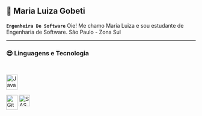 ## 🤖 Maria Luiza Gobeti 

**`Engenheira De Software`**
Oie! Me chamo Maria Luiza e sou estudante de Engenharia de Software. 
São Paulo - Zona Sul 

___
 ### 😎 Linguagens e Tecnologia 
<div style ="display : inline_block"><br>
 
 <img  
    alt="JavaScript" 
    title="JavaScript"
    width="30px" 
    height ="40px" 
    src="https://cdn.jsdelivr.net/gh/devicons/devicon@latest/icons/javascript/javascript-original.svg" 
/>




<img 
    align="left" 
    alt="Git" 
    title="Git"
    width="30px" 
    height ="40px"
    src="https://cdn.jsdelivr.net/gh/devicons/devicon@latest/icons/git/git-original.svg" 
/>

 <img 
    align="left" 
    alt="SASS" 
    title="SASS"
    width="30px" 
    style="padding-right: 10px;" 
    src="https://cdn.jsdelivr.net/gh/devicons/devicon@latest/icons/sass/sass-original.svg"  
    >

